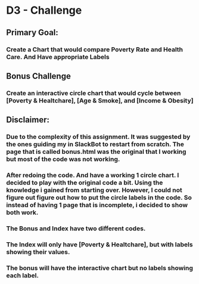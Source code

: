 # D3 - Challenge



## Primary Goal: 
### Create a Chart that would compare Poverty Rate and Health Care. And Have appropriate Labels

## Bonus Challenge
### Create an interactive circle chart that would cycle between [Poverty & Healtchare], [Age & Smoke], and [Income & Obesity] 

## Disclaimer: 
### Due to the complexity of this assignment. It was suggested by the ones guiding my in SlackBot to restart from scratch. The page that is called bonus.html was the original that I working but most of the code was not working.
### After redoing the code. And have a working 1 circle chart. I decided to play with the original code a bit. Using the knowledge i gained from starting over. However, I could not figure out figure out how to put the circle labels in the code. So instead of having 1 page that is incomplete, i decided to show both work.

###  The Bonus and Index have two different codes. 
### The Index will only have [Poverty & Healtchare], but with labels showing their values.
### The bonus will have the interactive chart but no labels showing each label.
